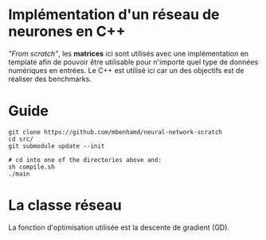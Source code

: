 # Implémentation d'un réseau de neurones en C++

*"From scratch"*, les **matrices** ici sont utilisés avec une implémentation en template afin de pouvoir être utilisable pour n'importe quel type de données numériques en entrées.
Le C++ est utilisé ici car un des objectifs est de réaliser des benchmarks.

# Guide
    git clone https://github.com/mbenhamd/neural-network-scratch
    cd src/
    git submodule update --init

    # cd into one of the directories above and:
    sh compile.sh
    ./main

# La classe réseau
La fonction d'optimisation utilisée est la descente de gradient (GD).

